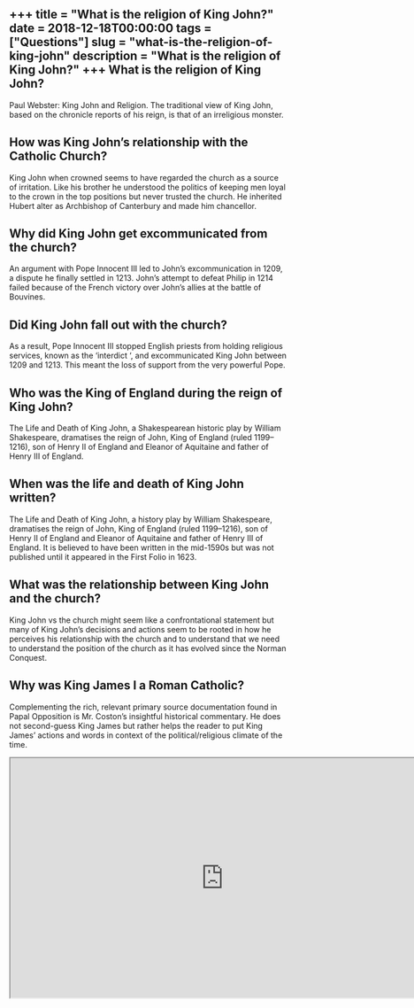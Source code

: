 +++
title = "What is the religion of King John?"
date = 2018-12-18T00:00:00
tags = ["Questions"]
slug = "what-is-the-religion-of-king-john"
description = "What is the religion of King John?"
+++
What is the religion of King John?
----------------------------------

Paul Webster: King John and Religion. The traditional view of King John, based on the chronicle reports of his reign, is that of an irreligious monster.

How was King John’s relationship with the Catholic Church?
----------------------------------------------------------

King John when crowned seems to have regarded the church as a source of irritation. Like his brother he understood the politics of keeping men loyal to the crown in the top positions but never trusted the church. He inherited Hubert alter as Archbishop of Canterbury and made him chancellor.

Why did King John get excommunicated from the church?
-----------------------------------------------------

An argument with Pope Innocent III led to John’s excommunication in 1209, a dispute he finally settled in 1213. John’s attempt to defeat Philip in 1214 failed because of the French victory over John’s allies at the battle of Bouvines.

Did King John fall out with the church?
---------------------------------------

As a result, Pope Innocent III stopped English priests from holding religious services, known as the ‘interdict ‘, and excommunicated King John between 1209 and 1213. This meant the loss of support from the very powerful Pope.

Who was the King of England during the reign of King John?
----------------------------------------------------------

The Life and Death of King John, a Shakespearean historic play by William Shakespeare, dramatises the reign of John, King of England (ruled 1199–1216), son of Henry II of England and Eleanor of Aquitaine and father of Henry III of England.

When was the life and death of King John written?
-------------------------------------------------

The Life and Death of King John, a history play by William Shakespeare, dramatises the reign of John, King of England (ruled 1199–1216), son of Henry II of England and Eleanor of Aquitaine and father of Henry III of England. It is believed to have been written in the mid-1590s but was not published until it appeared in the First Folio in 1623.

What was the relationship between King John and the church?
-----------------------------------------------------------

King John vs the church might seem like a confrontational statement but many of King John’s decisions and actions seem to be rooted in how he perceives his relationship with the church and to understand that we need to understand the position of the church as it has evolved since the Norman Conquest.

Why was King James I a Roman Catholic?
--------------------------------------

Complementing the rich, relevant primary source documentation found in Papal Opposition is Mr. Coston’s insightful historical commentary. He does not second-guess King James but rather helps the reader to put King James’ actions and words in context of the political/religious climate of the time.

<iframe allow="accelerometer; autoplay; clipboard-write; encrypted-media; gyroscope; picture-in-picture" allowfullscreen="" class="__youtube_prefs__  epyt-is-override  no-lazyload" data-no-lazy="1" data-origheight="433" data-origwidth="770" data-skipgform_ajax_framebjll="" height="433" id="_ytid_32193" loading="lazy" src="https://www.youtube.com/embed/my9JfWFSsZg?enablejsapi=1&autoplay=0&cc_load_policy=0&cc_lang_pref=&iv_load_policy=1&loop=0&modestbranding=0&rel=1&fs=1&playsinline=0&autohide=2&theme=dark&color=red&controls=1&" title="YouTube player" width="770"></iframe>